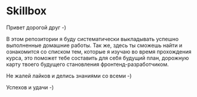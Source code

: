 # Skillbox
Привет дорогой друг -)

В этом репозитории я буду систематически выкладывать успешно выполненные домашние работы. 
Так же, здесь ты сможешь найти и ознакомится со списком тем, которые я изучаю во время прохождения курса, это поможет тебе составить для себя будущий план, дорожную карту твоего будущего становления фронтенд-разработчиком. 

Не жалей лайков и делись знаниями со всеми -)

Успехов и удачи -)
